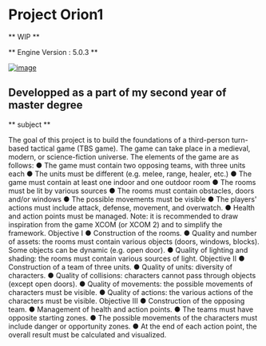 # Project Orion1

** WIP **

** Engine Version : 5.0.3 **

[![image](https://user-images.githubusercontent.com/78411295/208158587-2c80e6eb-e9fd-454a-9453-fd7740c00cc6.png)](https://youtu.be/OnDusMd1J0A)

## Developped as a part of my second year of master degree
 
** subject  ** 

The goal of this project is to build the foundations of a third-person turn-based tactical game (TBS game). The game can take place in a medieval, modern, or science-fiction universe. The elements of the game are as follows:
● The game must contain two opposing teams, with three units each
● The units must be different (e.g. melee, range, healer, etc.)
● The game must contain at least one indoor and one outdoor room
● The rooms must be lit by various sources
● The rooms must contain obstacles, doors and/or windows
● The possible movements must be visible
● The players' actions must include attack, defense, movement, and overwatch.
● Health and action points must be managed.
Note: it is recommended to draw inspiration from the game XCOM (or XCOM 2) and to simplify the framework.
Objective I
● Construction of the rooms.
● Quality and number of assets: the rooms must contain various objects (doors, windows, blocks). Some objects can be dynamic (e.g. open door).
● Quality of lighting and shading: the rooms must contain various sources of light.
Objective II
● Construction of a team of three units.
● Quality of units: diversity of characters.
● Quality of collisions: characters cannot pass through objects (except open doors).
● Quality of movements: the possible movements of characters must be visible.
● Quality of actions: the various actions of the characters must be visible.
Objective III
● Construction of the opposing team.
● Management of health and action points.
● The teams must have opposite starting zones.
● The possible movements of the characters must include danger or opportunity zones.
● At the end of each action point, the overall result must be calculated and visualized.
